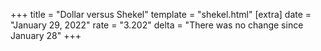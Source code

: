 +++
title = "Dollar versus Shekel"
template = "shekel.html"
[extra]
date = "January 29, 2022"
rate = "3.202"
delta = "There was no change since January 28"
+++
